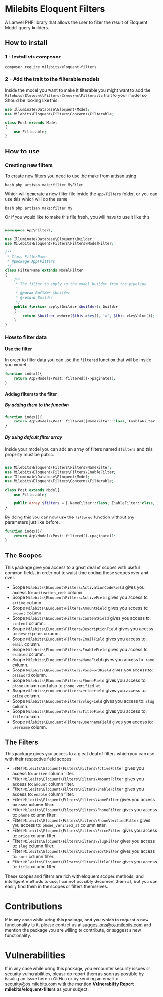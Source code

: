 # Milebits Eloquent Filters
A Laravel PHP library that allows the user to filter the result of Eloquent Model query builders.

## How to install
### 1 - Install via composer
```bash
composer require milebits/eloquent-filters
```
### 2 - Add the trait to the filterable models
Inside the model you want to make it filterable you might want to add the `` Milebits\Eloquent\Filters\Concerns\Filterable `` trait to your model so.
Should be looking like this:

```php
use Illuminate\Database\Eloquent\Model;
use Milebits\Eloquent\Filters\Concerns\Filterable;

class Post extends Model
{
    use Filterable;
}

```

## How to use
### Creating new filters
To create new filters you need to use the make from artisan using

``bash
php artisan make:filter MyFiler
``

Which will generate a new filter file inside the `app/Filters` folder, or you can use this which will do the same

``bash
php artisan make:filter My
``

Or if you would like to make this file fresh, you will have to use it like this

```php

namespace App\Filters;

use Illuminate\Database\Eloquent\Builder;
use Milebits\Eloquent\Filters\Filters\ModelFilter;

/**
 * Class FilterName
 * @package App\Filters
 */
class FilterName extends ModelFilter
{
    /**
     * The filter to apply to the model builder from the pipeline
     *
     * @param Builder $builder
     * @return Builder
     */
    public function apply(Builder $builder): Builder
    {
        return $builder->where($this->key(), '=', $this->keyValue());
    }
}

```

### How to filter data

#### Use the filter
In order to filter data you can use the `filtered` function that will be inside you model

```php
function index(){
    return App\Models\Post::filtered()->paginate();
}
```

#### Adding filters to the filter
##### By adding them to the function
```php
function index(){
    return App\Models\Post::filtered([NameFilter::class, EnableFilter::class])->paginate();
}
```
##### By using default filter array
Inside your model you can add an array of filters named ``$filters`` and this property must be public.

```php

use Milebits\Eloquent\Filters\Filters\NameFilter;
use Milebits\Eloquent\Filters\Filters\EnableFilter;
use Illuminate\Database\Eloquent\Model;
use Milebits\Eloquent\Filters\Concerns\Filterable;

class Post extends Model{
    use Filterable;

    public array $filters = [ NameFilter::class, EnableFilter::class, ];
}
```

By doing this you can now use the `filtered` function without any parameters just like before.
```php
function index(){
    return App\Models\Post::filtered()->paginate();
}
```
## The Scopes

This package give you access to a great deal of scopes with useful common fields, in order not to waist time coding these scopes over and over.

- Scope `` Milebits\ELoquent\Filters\ActivationCodeField `` gives you access to: `` activation_code `` column.
- Scope `` Milebits\ELoquent\Filters\ActiveField `` gives you access to: `` active `` column.
- Scope `` Milebits\ELoquent\Filters\AmountField `` gives you access to: `` amount `` column.
- Scope `` Milebits\ELoquent\Filters\ContentField `` gives you access to: `` content `` column.
- Scope `` Milebits\ELoquent\Filters\DescriptionField `` gives you access to: `` description `` column.
- Scope `` Milebits\ELoquent\Filters\EmailField `` gives you access to: `` email `` column.
- Scope `` Milebits\ELoquent\Filters\EnableField `` gives you access to: `` enabled `` column.
- Scope `` Milebits\ELoquent\Filters\NameField `` gives you access to: `` name `` column.
- Scope `` Milebits\ELoquent\Filters\PasswordField `` gives you access to: `` password `` column.
- Scope `` Milebits\ELoquent\Filters\PhoneField `` gives you access to: `` phone `` column and also
  to `` phone_verified_at ``.
- Scope `` Milebits\ELoquent\Filters\PriceField `` gives you access to: `` price `` column.
- Scope `` Milebits\ELoquent\Filters\SlugField `` gives you access to: `` slug `` column.
- Scope `` Milebits\ELoquent\Filters\TitleField `` gives you access to: `` title `` column.
- Scope `` Milebits\ELoquent\Filters\UsernameField `` gives you access to: `` username `` column.

## The Filters

This package gives you access to a great deal of filters which you can use with their respective field scopes.

- Filter `` Milebits\Eloquent\Filters\Filters\ActiveFilter `` gives you access to: `` active `` column filter.
- Filter `` Milebits\Eloquent\Filters\Filters\AmountFilter `` gives you access to: `` amount `` column filter.
- Filter `` Milebits\Eloquent\Filters\Filters\EnableFilter `` gives you access to: `` enable `` column filter.
- Filter `` Milebits\Eloquent\Filters\Filters\NameFilter `` gives you access to: `` name `` column filter.
- Filter `` Milebits\Eloquent\Filters\Filters\PhoneFilter `` gives you access to: `` phone `` column filter.
- Filter `` Milebits\Eloquent\Filters\Filters\PhoneVerifiedFilter `` gives you access to: `` phone_verified_at `` column
  filter.
- Filter `` Milebits\Eloquent\Filters\Filters\PriceFilter `` gives you access to: `` price `` column filter.
- Filter `` Milebits\Eloquent\Filters\Filters\SlugFilter `` gives you access to: `` slug `` column filter.
- Filter `` Milebits\Eloquent\Filters\Filters\SortFilter `` gives you access to: `` sort `` column filter.
- Filter `` Milebits\Eloquent\Filters\Filters\TitleFilter `` gives you access to: `` title `` column filter.

These scopes and filters are rich with eloquent scopes methods, and intelligent methods to use, I cannot possibly
document them all, but you can easily find them in the scopes or filters themselves.

# Contributions

If in any case while using this package, and you which to request a new functionality to it, please contact us at
suggestions@os.milebits.com and mention the package you are willing to contribute, or suggest a new functionality.

# Vulnerabilities

If in any case while using this package, you encounter security issues or security vulnerabilities, please do report
them as soon as possible by issuing an issue here in GitHub or by sending an email to security@os.milebits.com with the
mention **Vulnerability Report milebits/eloquent-filters** as your subject.